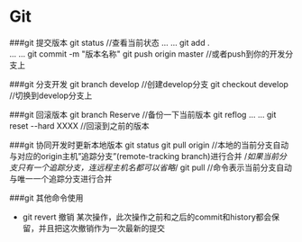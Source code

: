# Git 
###git 提交版本
    git status               //查看当前状态
	... ...
	git add .	
	... ...
	git commit -m "版本名称"
	git push origin master  //或者push到你的开发分支上

###git 分支开发
    git branch develop     //创建develop分支
	git checkout develop   //切换到develop分支上
	
###git 回滚版本
	git branch Reserve     //备份一下当前版本
	git reflog
	... ...
	git reset --hard XXXX  //回滚到之前的版本

###git 协同开发时更新本地版本
	git status
	git pull origin        //本地的当前分支自动与对应的origin主机”追踪分支”(remote-tracking branch)进行合并
	/*如果当前分支只有一个追踪分支，连远程主机名都可以省略*/
	git pull               //命令表示当前分支自动与唯一一个追踪分支进行合并

###git 其他命令使用

- git revert 撤销 某次操作，此次操作之前和之后的commit和history都会保留，并且把这次撤销作为一次最新的提交 

